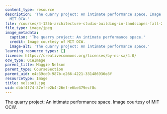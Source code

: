 ```yaml
---
content_type: resource
description: 'The quarry project: An intimate performance space. Image courtesy of
  MIT OCW.'
file: /courses/4-125b-architecture-studio-building-in-landscapes-fall-2005/dbbf4f7437efe2b426efe6be379ecf8c_nelson1.jpg
file_type: image/jpeg
image_metadata:
  caption: 'The quarry project: An intimate performance space.'
  credit: Image courtesy of MIT OCW.
  image-alt: 'The quarry project: An intimate performance space.'
learning_resource_types: []
license: https://creativecommons.org/licenses/by-nc-sa/4.0/
ocw_type: OCWImage
parent_title: Maggie Nelson
parent_type: CourseSection
parent_uid: e4c39cd0-987b-e266-4221-331486936e8f
resourcetype: Image
title: nelson1.jpg
uid: dbbf4f74-37ef-e2b4-26ef-e6be379ecf8c
---
```

The quarry project: An intimate performance space. Image courtesy of MIT OCW.